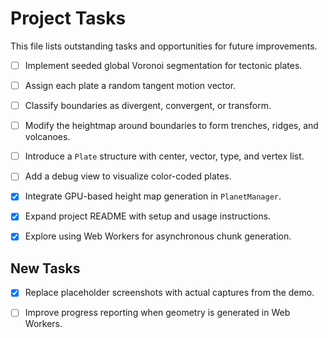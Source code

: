 # Project Tasks

This file lists outstanding tasks and opportunities for future improvements.

- [ ] Implement seeded global Voronoi segmentation for tectonic plates.
- [ ] Assign each plate a random tangent motion vector.
- [ ] Classify boundaries as divergent, convergent, or transform.
- [ ] Modify the heightmap around boundaries to form trenches, ridges, and volcanoes.
- [ ] Introduce a `Plate` structure with center, vector, type, and vertex list.
- [ ] Add a debug view to visualize color-coded plates.

- [x] Integrate GPU-based height map generation in `PlanetManager`.

- [x] Expand project README with setup and usage instructions.
- [x] Explore using Web Workers for asynchronous chunk generation.

## New Tasks

- [x] Replace placeholder screenshots with actual captures from the demo.


- [ ] Improve progress reporting when geometry is generated in Web Workers.


